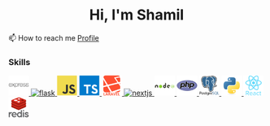 <h1 align="center">Hi, I'm Shamil</h1>

📫 How to reach me <a href="https://rumblfn.vercel.app" target="blank">Profile</a>

<h3 align="left">Skills</h3>
<p align="left">
    <a href="https://expressjs.com" target="_blank" rel="noreferrer">
    <img src="https://raw.githubusercontent.com/devicons/devicon/master/icons/express/express-original-wordmark.svg"
         alt="express" width="40" height="40"/> </a>
    <a href="https://flask.palletsprojects.com/" target="_blank" rel="noreferrer"> <img
            src="https://www.vectorlogo.zone/logos/pocoo_flask/pocoo_flask-icon.svg" alt="flask" width="40"
            height="40"/> </a>
    <a href="https://developer.mozilla.org/en-US/docs/Web/JavaScript"
                                                     target="_blank" rel="noreferrer"> <img
        src="https://raw.githubusercontent.com/devicons/devicon/master/icons/javascript/javascript-original.svg"
        alt="javascript" width="40" height="40"/> </a>
    <a
            href="https://www.typescriptlang.org/" target="_blank" rel="noreferrer"> <img
            src="https://raw.githubusercontent.com/devicons/devicon/master/icons/typescript/typescript-original.svg"
            alt="typescript" width="40" height="40"/> </a>
    <a href="https://laravel.com/" target="_blank" rel="noreferrer"> <img
            src="https://raw.githubusercontent.com/devicons/devicon/master/icons/laravel/laravel-plain-wordmark.svg"
            alt="laravel" width="40" height="40"/> </a> 
    <a href="https://nextjs.org/" target="_blank" rel="noreferrer">
    <img src="https://cdn.worldvectorlogo.com/logos/nextjs-2.svg" alt="nextjs" width="40" height="40"/> </a> 
    <a href="https://nodejs.org" target="_blank" rel="noreferrer"> <img
        src="https://raw.githubusercontent.com/devicons/devicon/master/icons/nodejs/nodejs-original-wordmark.svg"
        alt="nodejs" width="40" height="40"/> </a> 
    <a href="https://www.php.net" target="_blank" rel="noreferrer">
    <img src="https://raw.githubusercontent.com/devicons/devicon/master/icons/php/php-original.svg" alt="php"
         width="40" height="40"/> </a> <a href="https://www.postgresql.org" target="_blank" rel="noreferrer"> <img
        src="https://raw.githubusercontent.com/devicons/devicon/master/icons/postgresql/postgresql-original-wordmark.svg"
        alt="postgresql" width="40" height="40"/> </a> <a href="https://www.python.org" target="_blank"
                                                          rel="noreferrer"> <img
        src="https://raw.githubusercontent.com/devicons/devicon/master/icons/python/python-original.svg"
        alt="python" width="40" height="40"/> </a> <a href="https://reactjs.org/" target="_blank" rel="noreferrer">
    <img src="https://raw.githubusercontent.com/devicons/devicon/master/icons/react/react-original-wordmark.svg"
         alt="react" width="40" height="40"/> </a> <a href="https://redis.io" target="_blank" rel="noreferrer"> <img
        src="https://raw.githubusercontent.com/devicons/devicon/master/icons/redis/redis-original-wordmark.svg"
        alt="redis" width="40" height="40"/> </a>
    </p>
